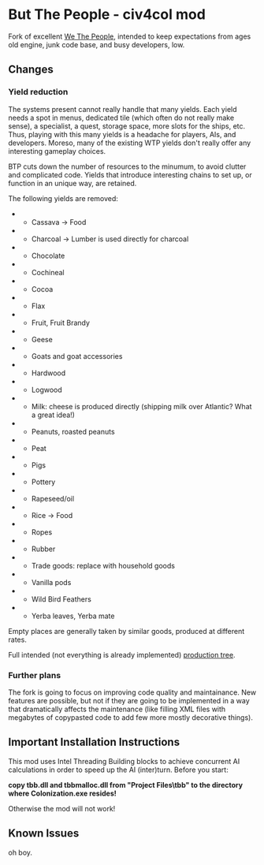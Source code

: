 # But The People - civ4col mod

Fork of excellent [We The People](https://github.com/We-the-People-civ4col-mod/Mod/), intended to keep expectations from ages old engine, junk code base, and busy developers, low.

## Changes

### Yield reduction

The systems present cannot really handle that many yields. Each yield needs a spot in menus, dedicated tile (which often do not really make sense), a specialist, a quest, storage space, more slots for the ships, etc. Thus, playing with this many yields is a headache for players, AIs, and developers. Moreso, many of the existing WTP yields don't really offer any interesting gameplay choices.

BTP cuts down the number of resources to the minumum, to avoid clutter and complicated code. Yields that introduce interesting chains to set up, or function in an unique way, are retained.

The following yields are removed:

* * Cassava -> Food
* * Charcoal -> Lumber is used directly for charcoal
* * Chocolate
* * Cochineal
* * Cocoa
* * Flax
* * Fruit, Fruit Brandy
* * Geese
* * Goats and goat accessories
* * Hardwood
* * Logwood
* * Milk: cheese is produced directly (shipping milk over Atlantic? What a great idea!)
* * Peanuts, roasted peanuts
* * Peat
* * Pigs
* * Pottery
* * Rapeseed/oil
* * Rice -> Food
* * Ropes
* * Rubber
* * Trade goods: replace with household goods
* * Vanilla pods
* * Wild Bird Feathers
* * Yerba leaves, Yerba mate

Empty places are generally taken by similar goods, produced at different rates.

Full intended (not everything is already implemented) [production tree](./doc/production-tree.pdf).

### Further plans

The fork is going to focus on improving code quality and maintainance. New features are possible, but not if they are going to be implemented in a way that dramatically affects the maintenance (like filling XML files with megabytes of copypasted code to add few more mostly decorative things).

## Important Installation Instructions

This mod uses Intel Threading Building blocks to achieve concurrent AI calculations in order to speed up the AI (inter)turn. 
Before you start:

**copy tbb.dll and tbbmalloc.dll from "Project Files\tbb" to the directory where Colonization.exe resides!**

Otherwise the mod will not work!

## Known Issues

oh boy.

